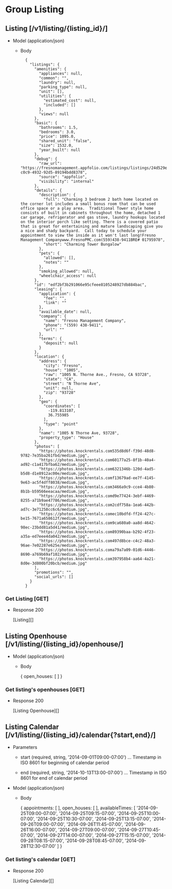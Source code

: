 # Group Listing

## Listing [/v1/listing/{listing_id}/]

+ Model (application/json)

    + Body

            {
              "listings": {
                "amenities": {
                  "appliances": null,
                  "common": "",
                  "laundry": null,
                  "parking_type": null,
                  "unit": [],
                  "utilities": {
                    "estimated_cost": null,
                    "included": []
                  },
                  "views": null
                },
                "basic": {
                  "bathrooms": 1.5,
                  "bedrooms": 3.0,
                  "price": 1095.0,
                  "shared_unit": "false",
                  "size": 1532.0,
                  "year_built": null
                },
                "debug": {
                  "raw_url": "https://fresnomanagement.appfolio.com/listings/listings/24d529e2-c0c9-4932-92d5-89194bdd8378",
                  "source": "appfolio",
                  "visibility": "internal"
                },
                "details": {
                  "description": {
                    "full": "Charming 3 bedroom 2 bath home located on the corner lot includes a small bonus room that can be used office space or a play area.  Traditional Tower style home consists of built in cabinets throughout the home, detached 1 car garage, refrigerator and gas stove, laundry hookups located on the interior porch like setting. There is a covered patio that is great for entertaining and mature landscaping give you a nice and shady backyard.  Call today to schedule your appointment to view the inside as it won't last long!Fresno Management Companywww.FresnoPMC.com(559)438-9411BRE# 01795978",
                    "short": "Charming Tower Bungalow"
                  },
                  "pets": {
                    "allowed": [],
                    "notes": ""
                  },
                  "smoking_allowed": null,
                  "wheelchair_access": null
                },
                "id": "edf2bf3b291066e95cfeee8105248927db884bac",
                "leasing": {
                  "application": {
                    "fee": "",
                    "link": ""
                  },
                  "available_date": null,
                  "company": {
                    "name": "Fresno Management Company",
                    "phone": "(559) 438-9411",
                    "url": ""
                  },
                  "terms": {
                    "deposit": null
                  }
                },
                "location": {
                  "address": {
                    "city": "Fresno",
                    "house": "1005",
                    "raw": "1005 N. Thorne Ave., Fresno, CA 93728",
                    "state": "CA",
                    "street": "N Thorne Ave",
                    "unit": null,
                    "zip": "93728"
                  },
                  "geo": {
                    "coordinates": [
                      -119.813107,
                      36.755985
                    ],
                    "type": "point"
                  },
                  "name": "1005 N Thorne Ave, 93728",
                  "property_type": "House"
                },
                "photos": [
                  "https://photos.knockrentals.com535d8d6f-f39d-48d8-9782-7e35ba261fbd/medium.jpg",
                  "https://photos.knockrentals.com60177a25-8f1b-40a4-ad92-c1a417bfba62/medium.jpg",
                  "https://photos.knockrentals.com6321346b-120d-4ad5-b5d8-d1e8912ac00e/medium.jpg",
                  "https://photos.knockrentals.comf13679ad-ee7f-4145-9e63-ac5f4dff8038/medium.jpg",
                  "https://photos.knockrentals.com3466a9c9-cce4-4b80-8b1b-b59566eeacaa/medium.jpg",
                  "https://photos.knockrentals.comd9e77424-3ebf-4469-8255-a71b9ae47786/medium.jpg",
                  "https://photos.knockrentals.com2cdf758a-1ea6-442b-ad7c-3e71258cc6c6/medium.jpg",
                  "https://photos.knockrentals.comec10bdfd-ff24-427c-be15-7671a658612f/medium.jpg",
                  "https://photos.knockrentals.com9ca680a0-aa8d-4642-98ec-23bdd81a5d41/medium.jpg",
                  "https://photos.knockrentals.com89390baa-b292-4f23-a35a-ed7eee4da042/medium.jpg",
                  "https://photos.knockrentals.com497d8bce-c4c2-48a3-96ae-7e02287e625e/medium.jpg",
                  "https://photos.knockrentals.coma79a7a09-01d6-4446-8690-a769b69af102/medium.jpg",
                  "https://photos.knockrentals.com397958b4-aa64-4a21-8d0e-3d800bf20bcb/medium.jpg"
                ],
                "promotions": "",
                "social_urls": []
              }
            }

### Get Listing [GET]

+ Response 200

    [Listing][]

## Listing Openhouse [/v1/listing/{listing_id}/openhouse/]

+ Model (application/json)

    + Body

        {
            open_houses: [ ]
        }

### Get listing's openhouses [GET]

+ Response 200

    [Listing Openhouse][]

## Listing Calendar [/v1/listing/{listing_id}/calendar{?start,end}/]

+ Parameters

    + start (required, string, '2014-09-01T09:00-07:00') ... Timestamp in ISO 8601 for beginning of calendar period

    + end (required, string, '2014-10-13T13:00-07:00') ... Timestamp in ISO 8601 for end of calendar period

+ Model (application/json)

    + Body

        {
            appointments: [ ],
            open_houses: [ ],
            availableTimes: [
                '2014-09-25T09:00-07:00',
                '2014-09-25T09:15-07:00',
                '2014-09-25T10:00-07:00',
                '2014-09-25T10:30-07:00',
                '2014-09-25T13:15-07:00',
                '2014-09-26T09:00-07:00',
                '2014-09-26T11:45-07:00',
                '2014-09-26T16:00-07:00',
                '2014-09-27T09:00-07:00',
                '2014-09-27T10:45-07:00',
                '2014-09-27T14:00-07:00',
                '2014-09-27T15:15-07:00',
                '2014-09-28T08:15-07:00',
                '2014-09-28T08:45-07:00',
                '2014-09-28T12:30-07:00'
            ]
        }

### Get listing's calendar [GET]

+ Response 200

    [Listing Calendar][]
